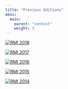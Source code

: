 ```yaml
---
title: "Previous Editions"
menu:
  main:
    parent: "contest"
    weight: 5
---
```


[![RMI 2018](/assets/previous/2018.png)](/../rmi_2018)

[![RMI 2017](/assets/previous/2017.png)](/../rmi_2017)

[![RMI 2016](/assets/previous/2016.png)](/../rmi_2016)

[![RMI 2015](/assets/previous/2015.png)](/../rmi_2015)

[![RMI 2014](/assets/previous/2014.png)](/../rmi_2014)